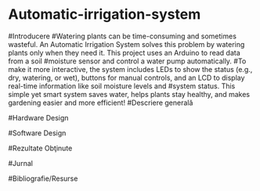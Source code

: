 # Automatic-irrigation-system


  #Introducere
    #Watering plants can be time-consuming and sometimes wasteful. An Automatic Irrigation System solves this problem by watering plants only when they need it. This project uses an Arduino to read data from a soil     #moisture sensor and control a water pump automatically.
    #To make it more interactive, the system includes LEDs to show the status (e.g., dry, watering, or wet), buttons for manual controls, and an LCD to display real-time information like soil moisture levels and        #system status. This simple yet smart system saves water, helps plants stay healthy, and makes gardening easier and more efficient!
  #Descriere generală


  #Hardware Design

  #Software Design

  #Rezultate Obţinute


  #Jurnal

  #Bibliografie/Resurse

